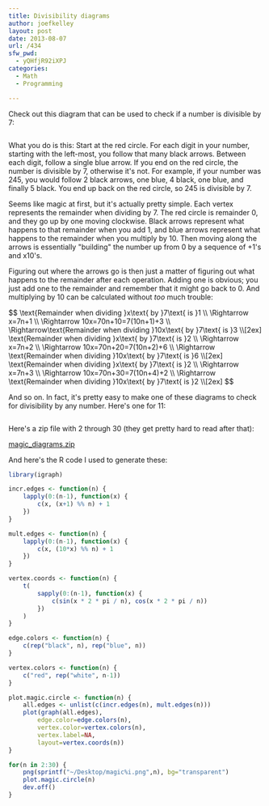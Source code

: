 ```yaml
---
title: Divisibility diagrams
author: joefkelley
layout: post
date: 2013-08-07
url: /434
sfw_pwd:
  - yQHfjR92iXPJ
categories:
  - Math
  - Programming

---
```

Check out this diagram that can be used to check if a number is divisible by 7:

[<img src="/wp-content/uploads/2013/08/magic7.png" alt="" title="magic7" class="alignnone size-full wp-image-436" />][1]

What you do is this: Start at the red circle. For each digit in your number, starting with the left-most, you follow that many black arrows. Between each digit, follow a single blue arrow. If you end on the red circle, the number is divisible by 7, otherwise it's not. For example, if your number was 245, you would follow 2 black arrows, one blue, 4 black, one blue, and finally 5 black. You end up back on the red circle, so 245 is divisible by 7.

Seems like magic at first, but it's actually pretty simple. Each vertex represents the remainder when dividing by 7. The red circle is remainder 0, and they go up by one moving clockwise. Black arrows represent what happens to that remainder when you add 1, and blue arrows represent what happens to the remainder when you multiply by 10. Then moving along the arrows is essentially "building" the number up from 0 by a sequence of +1's and x10's.

Figuring out where the arrows go is then just a matter of figuring out what happens to the remainder after each operation. Adding one is obvious; you just add one to the remainder and remember that it might go back to 0. And multiplying by 10 can be calculated without _too_ much trouble:

<div>$$
\text{Remainder when dividing }x\text{ by }7\text{ is }1 \\
\Rightarrow x=7n+1 \\
\Rightarrow 10x=70n+10=7(10n+1)+3 \\
\Rightarrow\text{Remainder when dividing }10x\text{ by }7\text{ is }3 \\[2ex]
\text{Remainder when dividing }x\text{ by }7\text{ is }2 \\
\Rightarrow x=7n+2 \\
\Rightarrow 10x=70n+20=7(10n+2)+6 \\
\Rightarrow \text{Remainder when dividing }10x\text{ by }7\text{ is }6 \\[2ex]
\text{Remainder when dividing }x\text{ by }7\text{ is }2 \\
\Rightarrow x=7n+3 \\
\Rightarrow 10x=70n+30=7(10n+4)+2 \\
\Rightarrow \text{Remainder when dividing }10x\text{ by }7\text{ is }2 \\[2ex]
$$</div>

And so on. In fact, it's pretty easy to make one of these diagrams to check for divisibility by any number. Here's one for 11:

[<img src="/assets/magic11.png" alt="" title="magic11" class="alignnone size-full wp-image-450" />][2]

Here's a zip file with 2 through 30 (they get pretty hard to read after that):

[magic_diagrams.zip][3]

And here's the R code I used to generate these:

~~~R
library(igraph)

incr.edges <- function(n) {
	lapply(0:(n-1), function(x) {
		c(x, (x+1) %% n) + 1
	})
}

mult.edges <- function(n) {
	lapply(0:(n-1), function(x) {
		c(x, (10*x) %% n) + 1
	})
}

vertex.coords <- function(n) {
	t(
		sapply(0:(n-1), function(x) {
			c(sin(x * 2 * pi / n), cos(x * 2 * pi / n))
		})
	)
}

edge.colors <- function(n) {
	c(rep("black", n), rep("blue", n))
}

vertex.colors <- function(n) {
	c("red", rep("white", n-1))
}

plot.magic.circle <- function(n) {
	all.edges <- unlist(c(incr.edges(n), mult.edges(n)))
	plot(graph(all.edges),
		edge.color=edge.colors(n),
		vertex.color=vertex.colors(n),
		vertex.label=NA,
		layout=vertex.coords(n))
}

for(n in 2:30) {
	png(sprintf("~/Desktop/magic%i.png",n), bg="transparent")
	plot.magic.circle(n)
	dev.off()
}
~~~

 [1]: /assets/magic7.png
 [2]: /assets/magic11.png
 [3]: /assets/magic_diagrams.zip
